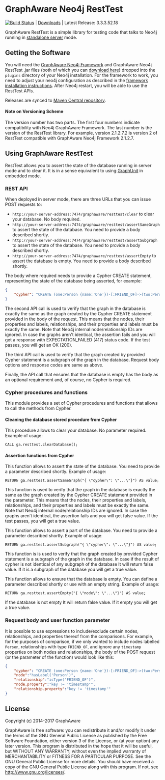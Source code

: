 GraphAware Neo4j RestTest
=========================

[![Build Status](https://travis-ci.org/graphaware/neo4j-resttest.png)](https://travis-ci.org/graphaware/neo4j-resttest) | <a href="http://graphaware.com/downloads/" target="_blank">Downloads</a> | Latest Release: 3.3.3.52.18

GraphAware RestTest is a simple library for testing code that talks to Neo4j running in <a href="http://docs.neo4j.org/chunked/stable/server-installation.html" target="_blank">standalone server</a> mode.

Getting the Software
--------------------

You will need the <a href="https://github.com/graphaware/neo4j-framework" target="_blank">GraphAware Neo4j Framework</a> and GraphAware Neo4j RestTest .jar files (both of which you can <a href="http://graphaware.com/downloads/" target="_blank">download here</a>) dropped
into the `plugins` directory of your Neo4j installation.
For the framework to work, you need to adjust your neo4j configuration as described in the <a href="https://github.com/graphaware/neo4j-framework#server-mode">framework installation instructions</a>.
After Neo4j restart, you will be able to use the RestTest APIs.

Releases are synced to <a href="http://search.maven.org/#search%7Cga%7C1%7Ca%3A%22resttest%22" target="_blank">Maven Central repository</a>.

#### Note on Versioning Scheme

The version number has two parts. The first four numbers indicate compatibility with Neo4j GraphAware Framework.
 The last number is the version of the RestTest library. For example, version 2.1.2.7.2 is version 2 of RestTest
 compatible with GraphAware Neo4j Framework 2.1.2.7.

Using GraphAware RestTest
-------------------------

RestTest allows you to assert the state of the database running in server mode and to clear it. It is in a sense equivalent
to using <a href="http://graphaware.com/neo4j/2014/05/29/graph-unit-neo4j-unit-testing.html" target="_blank">GraphUnit</a> in
embedded mode.

### REST API

When deployed in server mode, there are three URLs that you can issue POST requests to:
* `http://your-server-address:7474/graphaware/resttest/clear` to clear your database. No body required.
* `http://your-server-address:7474/graphaware/resttest/assertSameGraph` to assert the state of the database. You need to provide a body described shortly.
* `http://your-server-address:7474/graphaware/resttest/assertSubgraph` to assert the state of the database. You need to provide a body described shortly.
* `http://your-server-address:7474/graphaware/resttest/assertEmpty` to assert the database is empty. You need to provide a body described shortly.

The body where required needs to provide a Cypher CREATE statement, representing the state of the database being asserted,
for example:

```json
{
    "cypher": "CREATE (one:Person {name:'One'})-[:FRIEND_OF]->(two:Person {name:'Two'})"
}
```

The second API call is used to verify that the graph in the database is exactly the same as the graph created by the Cypher
CREATE statement provided in the body of the request. This means that the nodes, their properties and labels, relationships,
and their properties and labels must be exactly the same. Note that Neo4j internal node/relationship IDs are ignored.
In case the graphs aren't identical, the assertion fails and you will get a response with EXPECTATION_FAILED (417) status code.
If the test passes, you will get an OK (200).

The third API call is used to verify that the graph created by provided Cypher statement is a subgraph of the graph in the database.
Request body options and response codes are same as above.

Finally, the API call that ensures that the database is empty has the body as an optional requirement and, of course,
no Cypher is required.

### Cypher procedures and functions

This module provides a set of Cypher procedures and functions that allows to call the methods from Cypher.

#### Cleaning the database stored procedure from Cypher

This procedure allows to clear your database. No parameter required. 
Example of usage:
```
CALL ga.resttest.clearDatabase();
``` 
#### Assertion functions from Cypher

This function allows to assert the state of the database. You need to provide a parameter described shortly. 
Example of usage:
```
RETURN ga.resttest.assertSameGraph("{ \"cypher\": \"...\"}") AS value;
```
This function is used to verify that the graph in the database is exactly the same as the graph created by the Cypher CREATE statement provided in the parameter. This means that the nodes, their properties and labels, relationships, and their properties and labels must be exactly the same. Note that Neo4j internal node/relationship IDs are ignored.
In case the graphs aren't identical, the assertion fails and you will get false value. If the test passes, you will get a true value.

This function allows to assert a part of the database. You need to provide a parameter described shortly. 
Example of usage:
```
RETURN ga.resttest.assertSubgraph("{ \"cypher\": \"...\"}") AS value;
```
This function is  is used to verify that the graph created by provided Cypher statement is a subgraph of the graph in the database.
In case if the result of cypher is not identical of any subgraph of the database It will return false value. If it is a subgraph of the database you will get a true value.

This function allows to ensure that the database is empty. You can define a parameter described shortly or use with an empty string. 
Example of usage:
```
RETURN ga.resttest.assertEmpty("{ \"node\": \"...\"}") AS value;
```
If the database is not empty It will return false value. If it empty you will get a true value.


### Request body and user function parameter 

It is possible to use expressions to include/exclude certain nodes, relationships, and properties thereof from the comparisons.
For example, for the purposes of comparison, if we only wanted to include nodes labelled `Person`, relationships with type `FRIEND_OF`, and ignore any
`timestamp` properties on both nodes and relationships, the body of the POST request (or the parameter of the function) would look like this:

```json
{
    "cypher": "CREATE (one:Person {name:'One'})-[:FRIEND_OF]->(two:Person {name:'Two'})",
    "node":"hasLabel('Person')",
    "relationship":"isType('FRIEND_OF')",
    "node.property":"key != 'timestamp'",
    "relationship.property":"key != 'timestamp'"
}
```


License
-------

Copyright (c) 2014-2017 GraphAware

GraphAware is free software: you can redistribute it and/or modify it under the terms of the GNU General Public License
as published by the Free Software Foundation, either version 3 of the License, or (at your option) any later version.
This program is distributed in the hope that it will be useful, but WITHOUT ANY WARRANTY; without even the implied
warranty of MERCHANTABILITY or FITNESS FOR A PARTICULAR PURPOSE. See the GNU General Public License for more details.
You should have received a copy of the GNU General Public License along with this program.
If not, see <http://www.gnu.org/licenses/>.
